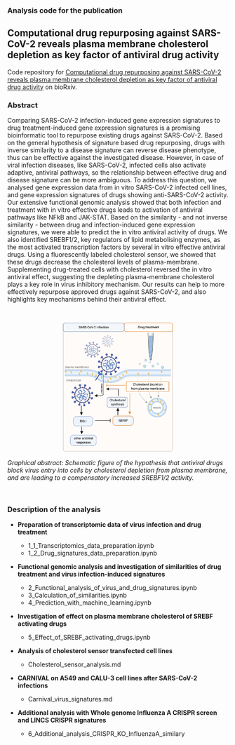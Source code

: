 
### Analysis code for the publication
## Computational drug repurposing against SARS-CoV-2 reveals plasma membrane cholesterol depletion as key factor of antiviral drug activity

Code repository for [Computational drug repurposing against SARS-CoV-2 reveals plasma membrane cholesterol depletion as key factor of antiviral drug activity](https://www.biorxiv.org/content/10.1101/2021.09.10.459786v1) on bioRxiv.
### Abstract

Comparing SARS-CoV-2 infection-induced gene expression signatures to drug treatment-induced gene expression signatures is a promising bioinformatic tool to repurpose existing drugs against SARS-CoV-2. Based on the general hypothesis of signature based drug repurposing, drugs with inverse similarity to a disease signature can reverse disease phenotype, thus can be effective against the investigated disease. However, in case of viral infection diseases, like SARS-CoV-2, infected cells also activate adaptive, antiviral pathways, so the relationship between effective drug and disease signature can be more ambiguous.
To address this question, we analysed gene expression data from in vitro SARS-CoV-2 infected cell lines, and gene expression signatures of drugs showing anti-SARS-CoV-2 activity. Our extensive functional genomic analysis showed that both infection and treatment with in vitro effective drugs leads to activation of antiviral pathways like NFkB and JAK-STAT. Based on the similarity - and not inverse similarity - between drug and infection-induced gene expression signatures, we were able to predict the in vitro antiviral activity of drugs. We also identified SREBF1/2, key regulators of lipid metabolising enzymes, as the most activated transcription factors by several in vitro effective antiviral drugs. Using a fluorescently labeled cholesterol sensor, we showed that these drugs decrease the cholesterol levels of plasma-membrane. Supplementing drug-treated cells with cholesterol reversed the in vitro antiviral effect, suggesting the depleting plasma-membrane cholesterol plays a key role in virus inhibitory mechanism.
Our results can help to more effectively repurpose approved drugs against SARS-CoV-2, and also highlights key mechanisms behind their antiviral effect. 

<br/>
<p align="center">
<img style="" src="https://github.com/comp-sys-pharm/SARS-CoV-2-cholesterol/raw/main/figures/schematic/sars_chol_biorender_final.png" alt="Graphical abstract" width="50%"/></p>


<p align="center">

*Graphical abstract: Schematic figure of the hypothesis that antiviral drugs block virus entry into cells by cholesterol depletion from plasma membrane, and are leading to a compensatory increased SREBF1/2 activity.*

</p>
</br>

### Description of the analysis

- **Preparation of transcriptomic data of virus infection and drug treatment**
  -  1_1_Transcriptomics_data_preparation.ipynb
  -  1_2_Drug_signatures_data_preparation.ipynb
- **Functional genomic analysis and investigation of similarities of drug treatment and virus infection-induced signatures**
  -  2_Functional_analysis_of_virus_and_drug_signatures.ipynb
  -  3_Calculation_of_similarities.ipynb
  -  4_Prediction_with_machine_learning.ipynb

- **Investigation of effect on plasma membrane cholesterol of SREBF activating drugs**
  -  5_Effect_of_SREBF_activating_drugs.ipynb

- **Analysis of cholesterol sensor transfected cell lines**
  -  Cholesterol_sensor_analysis.md

- **CARNIVAL on A549 and CALU-3 cell lines after SARS-CoV-2 infections**
  -  Carnival_virus_signatures.md

- **Additional analysis with Whole genome Influenza A CRISPR screen and LINCS CRISPR signatures**
  - 6_Additional_analysis_CRISPR_KO_InfluenzaA_similary
